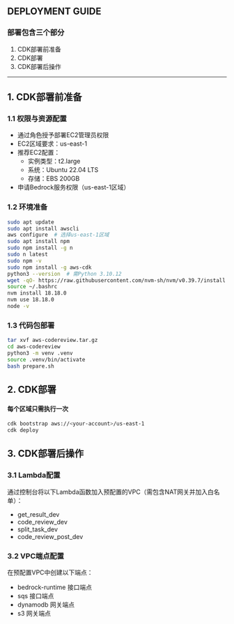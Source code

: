 ## DEPLOYMENT GUIDE

### 部署包含三个部分
1. CDK部署前准备
2. CDK部署
3. CDK部署后操作

---

## 1. CDK部署前准备

### 1.1 权限与资源配置
- 通过角色授予部署EC2管理员权限
- EC2区域要求：us-east-1
- 推荐EC2配置：
  - 实例类型：t2.large
  - 系统：Ubuntu 22.04 LTS
  - 存储：EBS 200GB
- 申请Bedrock服务权限（us-east-1区域）

### 1.2 环境准备
```bash
sudo apt update
sudo apt install awscli
aws configure  # 选择us-east-1区域
sudo apt install npm
sudo npm install -g n
sudo n latest
sudo npm -v
sudo npm install -g aws-cdk
python3 --version  # 需Python 3.10.12
wget -qO- https://raw.githubusercontent.com/nvm-sh/nvm/v0.39.7/install.sh | bash
source ~/.bashrc
nvm install 18.18.0
nvm use 18.18.0
node -v
```

### 1.3 代码包部署
```bash
tar xvf aws-codereview.tar.gz
cd aws-codereview
python3 -m venv .venv
source .venv/bin/activate
bash prepare.sh
```

## 2. CDK部署

#### 每个区域只需执行一次
```bash
cdk bootstrap aws://<your-account>/us-east-1
cdk deploy
```

## 3. CDK部署后操作
### 3.1 Lambda配置

通过控制台将以下Lambda函数加入预配置的VPC（需包含NAT网关并加入白名单）：
- get_result_dev
- code_review_dev
- split_task_dev
- code_review_post_dev

### 3.2 VPC端点配置

在预配置VPC中创建以下端点：
- bedrock-runtime	接口端点
- sqs	接口端点
- dynamodb	网关端点
- s3	网关端点
